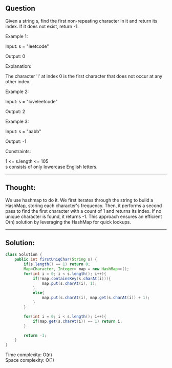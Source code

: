## Question

Given a string s, find the first non-repeating character in it and return its index. If it does not exist, return -1.

Example 1:

Input: s = "leetcode"

Output: 0

Explanation:

The character 'l' at index 0 is the first character that does not occur at any other index.

Example 2:

Input: s = "loveleetcode"

Output: 2

Example 3:

Input: s = "aabb"

Output: -1

Constraints:

1 <= s.length <= 105  
s consists of only lowercase English letters.  

---
## Thought:
We use hashmap to do it. We first iterates through the string to build a HashMap, storing each character's frequency. Then, it performs a second pass to find the first character with a count of 1 and returns its index. If no unique character is found, it returns -1. This approach ensures an efficient O(n) solution by leveraging the HashMap for quick lookups.

---
## Solution:
```Java
class Solution {
    public int firstUniqChar(String s) {
        if(s.length() == 1) return 0;
        Map<Character, Integer> map = new HashMap<>();
        for(int i = 0; i < s.length(); i++){
            if(!map.containsKey(s.charAt(i))){
                map.put(s.charAt(i), 1);
            }
            else{
                map.put(s.charAt(i), map.get(s.charAt(i)) + 1);
            }
        }

        for(int i = 0; i < s.length(); i++){
            if(map.get(s.charAt(i)) == 1) return i;
        }

        return -1;
    }
}
```
Time complexity: O(n)  
Space complexity: O(1)
